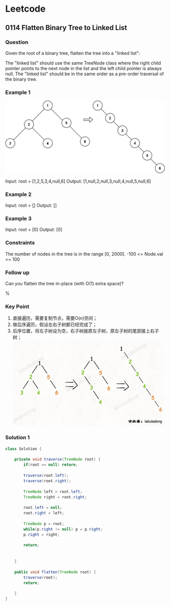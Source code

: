 # Leetcode

## 0114 Flatten Binary Tree to Linked List

### Question

Given the root of a binary tree, flatten the tree into a "linked list":

The "linked list" should use the same TreeNode class where the right child pointer points to the next node in the list and the left child pointer is always null.
The "linked list" should be in the same order as a pre-order traversal of the binary tree.

### Example 1

![picture 1](../images/f9f5c6a8121015b2b6c85a4666eeecdd73f787627c8adbf592ab0fb611e9fb4b.png)  

Input: root = [1,2,5,3,4,null,6]
Output: [1,null,2,null,3,null,4,null,5,null,6]

### Example 2

Input: root = []
Output: []

### Example 3

Input: root = [0]
Output: [0]

### Constraints

The number of nodes in the tree is in the range [0, 2000].
-100 <= Node.val <= 100

### Follow up

Can you flatten the tree in-place (with O(1) extra space)?

%

### Key Point

1. 直接遍历，需要复制节点，需要O(n)空间；
1. 做后序遍历，假设左右子树都已经完成了；
1. 后序位置，将左子树设为空，右子树接原左子树，原左子树的尾部接上右子树；
![picture 4](../images/6bba119cacc9bc572755f363a0527210875a9720aa417e9cf458b4b104306296.png)  

### Solution 1

```java
class Solution {

    private void traverse(TreeNode root) {
        if(root == null) return;

        traverse(root.left);
        traverse(root.right);

        TreeNode left = root.left;
        TreeNode right = root.right;

        root.left = null;
        root.right = left;
        
        TreeNode p = root;
        while(p.right != null) p = p.right;
        p.right = right;

        return;


    }

    public void flatten(TreeNode root) {
        traverse(root);
        return;

    }
}
```
